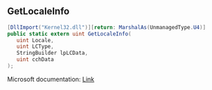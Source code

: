 ## GetLocaleInfo

```csharp
[DllImport("Kernel32.dll")][return: MarshalAs(UnmanagedType.U4)]
public static extern uint GetLocaleInfo(
   uint Locale,
   uint LCType,
   StringBuilder lpLCData,
   uint cchData
);
```

Microsoft documentation: [Link](https://docs.microsoft.com/en-us/windows/win32/api/winnls/nf-winnls-getlocaleinfow)
